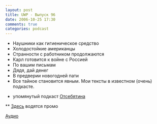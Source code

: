 ```yaml
---
layout: post
title: UWP - Выпуск 96
date: 2006-10-25 17:30
comments: true
categories: podcast
---
```


- Наушники как гигиеническое средство
- Холодостойкие американцы
- Странности с работником продолжаются
- Карл готовится к войне с Россией
- По вашим письмам
- Дядя, дай денег
- В предверии новогодней пати
- Все тайное становится явным. Мои тексты в известном (очень) подкасте.


* упомянутый подкаст [Отсебятина](http://otsebyatina.rpod.ru/)

** [Здесь](http://groups-beta.google.com/group/promo-ruaudio) водятся промо

[Аудио](https://podcast.umputun.com/media/ump_podcast96.mp3)
<audio src="https://podcast.umputun.com/media/ump_podcast96.mp3" preload="none">
